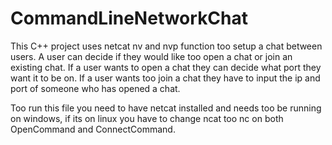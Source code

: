 # CommandLineNetworkChat
This C++ project uses netcat nv and nvp function too setup a chat between users. A user can decide if they would like too open a chat or join an existing chat. If a user wants to open a chat they can decide what port they want it to be on. If a user wants too join a chat they have to input the ip and port of someone who has opened a chat.

Too run this file you need to have netcat installed and needs too be running on windows, if its on linux you have to change  ncat too nc on both OpenCommand and ConnectCommand.
